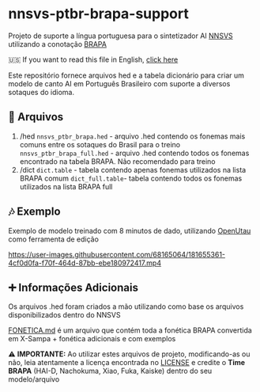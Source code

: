 # nnsvs-ptbr-brapa-support
Projeto de suporte a língua portuguesa para o sintetizador AI [NNSVS](https://github.com/nnsvs/nnsvs) utilizando a conotação [BRAPA](https://github.com/overdramatic/BRAPA)

🇺🇸 If you want to read this file in English, [click here](#)

Este repositório fornece arquivos hed e a tabela dicionário para criar um modelo de canto AI em Português Brasileiro com suporte a diversos sotaques do idioma. 

## 📄 Arquivos

 1. /hed
	 `nnsvs_ptbr_brapa.hed` - arquivo .hed contendo os fonemas mais comuns entre os sotaques do Brasil para o treino 
	 `nnsvs_ptbr_brapa_full.hed` - arquivo .hed contendo todos os fonemas encontrado na tabela BRAPA. Não recomendado para treino 
 2. /dict
	 `dict.table` - tabela contendo apenas fonemas utilizados na lista BRAPA comum
	 `dict_full.table`- tabela contendo todos os fonemas utilizados na lista BRAPA full

## 🎶 Exemplo
Exemplo de modelo treinado com 8 minutos de dado, utilizando [OpenUtau](https://github.com/stakira/OpenUtau) como ferramenta de edição

https://user-images.githubusercontent.com/68165064/181655361-4cf0d0fa-f70f-464d-87bb-ebe180972417.mp4

## ➕ Informações Adicionais
Os arquivos .hed foram criados a mão utilizando como base os arquivos disponibilizados dentro do NNSVS

[FONETICA.md](https://github.com/overdramatic/nnsvs-ptbr-brapa-support/blob/main/FONETICA.md) é um arquivo que contém toda a fonética BRAPA convertida em X-Sampa + fonética adicionais e com exemplos

⚠️ **IMPORTANTE:** Ao utilizar estes arquivos de projeto, modificando-as ou não, leia atentamente a licença encontrada no [LICENSE](https://github.com/overdramatic/nnsvs-ptbr-brapa-support/blob/main/LICENSE) e credite o **Time BRAPA** (HAI-D, Nachokuma, Xiao, Fuka, Kaiske) dentro do seu modelo/arquivo




